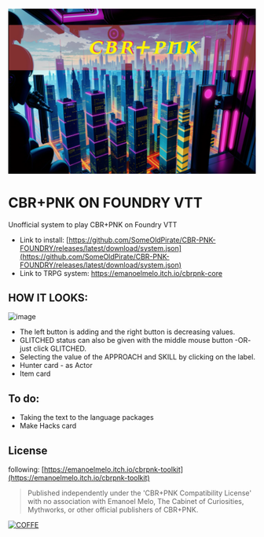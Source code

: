![Splash](https://raw.githubusercontent.com/SomeOldPirate/CBR-PNK-FOUNDRY/main/assets/CBRPNK_splash.webp)
# CBR+PNK ON FOUNDRY VTT
Unofficial system to play CBR+PNK on Foundry VTT
- Link to install: [https://github.com/SomeOldPirate/CBR-PNK-FOUNDRY/releases/latest/download/system.json](https://github.com/SomeOldPirate/CBR-PNK-FOUNDRY/releases/latest/download/system.json)
- Link to TRPG system: https://emanoelmelo.itch.io/cbrpnk-core

## HOW IT LOOKS:
![image](https://github.com/SomeOldPirate/CBR-PNK-FOUNDRY/blob/main/assets/image.png?raw=true)
- The left button is adding and the right button is decreasing values.
- GLITCHED status can also be given with the middle mouse button -OR- just click GLITCHED.
- Selecting the value of the APPROACH and SKILL by clicking on the label.
- Hunter card - as Actor
- Item card

## To do:
- Taking the text to the language packages
- Make Hacks card

## License
following: [https://emanoelmelo.itch.io/cbrpnk-toolkit](https://emanoelmelo.itch.io/cbrpnk-toolkit)
> Published independently under the 'CBR+PNK Compatibility License' with no association with Emanoel Melo, The Cabinet of Curiosities, Mythworks, or other official publishers of CBR+PNK.

[![COFFE](https://cdn.buymeacoffee.com/buttons/v2/default-blue.png)](https://www.buymeacoffee.com/kiszu)
